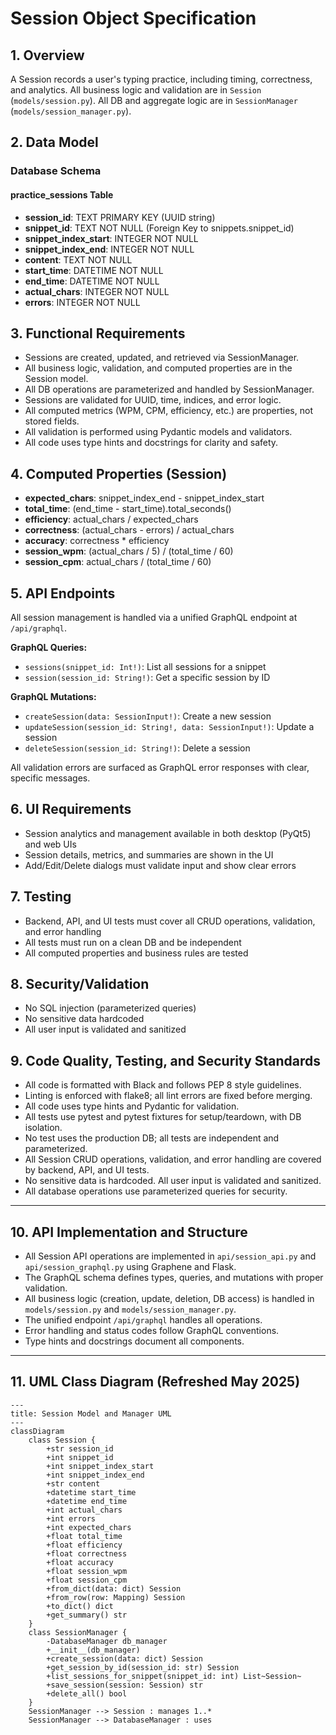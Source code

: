 <!-- filepath: d:\OneDrive\Documents\SeanDev\AITypingTrainer\Prompts\Session.md -->
# Session Object Specification

## 1. Overview
A Session records a user's typing practice, including timing, correctness, and analytics. All business logic and validation are in `Session` (`models/session.py`). All DB and aggregate logic are in `SessionManager` (`models/session_manager.py`).

## 2. Data Model

### Database Schema

#### practice_sessions Table
- **session_id**: TEXT PRIMARY KEY (UUID string)
- **snippet_id**: TEXT NOT NULL (Foreign Key to snippets.snippet_id)
- **snippet_index_start**: INTEGER NOT NULL
- **snippet_index_end**: INTEGER NOT NULL
- **content**: TEXT NOT NULL
- **start_time**: DATETIME NOT NULL
- **end_time**: DATETIME NOT NULL
- **actual_chars**: INTEGER NOT NULL
- **errors**: INTEGER NOT NULL

## 3. Functional Requirements
- Sessions are created, updated, and retrieved via SessionManager.
- All business logic, validation, and computed properties are in the Session model.
- All DB operations are parameterized and handled by SessionManager.
- Sessions are validated for UUID, time, indices, and error logic.
- All computed metrics (WPM, CPM, efficiency, etc.) are properties, not stored fields.
- All validation is performed using Pydantic models and validators.
- All code uses type hints and docstrings for clarity and safety.

## 4. Computed Properties (Session)
- **expected_chars**: snippet_index_end - snippet_index_start
- **total_time**: (end_time - start_time).total_seconds()
- **efficiency**: actual_chars / expected_chars
- **correctness**: (actual_chars - errors) / actual_chars
- **accuracy**: correctness * efficiency
- **session_wpm**: (actual_chars / 5) / (total_time / 60)
- **session_cpm**: actual_chars / (total_time / 60)

## 5. API Endpoints
All session management is handled via a unified GraphQL endpoint at `/api/graphql`.

**GraphQL Queries:**
- `sessions(snippet_id: Int!)`: List all sessions for a snippet
- `session(session_id: String!)`: Get a specific session by ID

**GraphQL Mutations:**
- `createSession(data: SessionInput!)`: Create a new session
- `updateSession(session_id: String!, data: SessionInput!)`: Update a session
- `deleteSession(session_id: String!)`: Delete a session

All validation errors are surfaced as GraphQL error responses with clear, specific messages.

## 6. UI Requirements
- Session analytics and management available in both desktop (PyQt5) and web UIs
- Session details, metrics, and summaries are shown in the UI
- Add/Edit/Delete dialogs must validate input and show clear errors

## 7. Testing
- Backend, API, and UI tests must cover all CRUD operations, validation, and error handling
- All tests must run on a clean DB and be independent
- All computed properties and business rules are tested

## 8. Security/Validation
- No SQL injection (parameterized queries)
- No sensitive data hardcoded
- All user input is validated and sanitized

## 9. Code Quality, Testing, and Security Standards
- All code is formatted with Black and follows PEP 8 style guidelines.
- Linting is enforced with flake8; all lint errors are fixed before merging.
- All code uses type hints and Pydantic for validation.
- All tests use pytest and pytest fixtures for setup/teardown, with DB isolation.
- No test uses the production DB; all tests are independent and parameterized.
- All Session CRUD operations, validation, and error handling are covered by backend, API, and UI tests.
- No sensitive data is hardcoded. All user input is validated and sanitized.
- All database operations use parameterized queries for security.

---

## 10. API Implementation and Structure
- All Session API operations are implemented in `api/session_api.py` and `api/session_graphql.py` using Graphene and Flask.
- The GraphQL schema defines types, queries, and mutations with proper validation.
- All business logic (creation, update, deletion, DB access) is handled in `models/session.py` and `models/session_manager.py`.
- The unified endpoint `/api/graphql` handles all operations.
- Error handling and status codes follow GraphQL conventions.
- Type hints and docstrings document all components.

---

## 11. UML Class Diagram (Refreshed May 2025)

```mermaid
---
title: Session Model and Manager UML
---
classDiagram
    class Session {
        +str session_id
        +int snippet_id
        +int snippet_index_start
        +int snippet_index_end
        +str content
        +datetime start_time
        +datetime end_time
        +int actual_chars
        +int errors
        +int expected_chars
        +float total_time
        +float efficiency
        +float correctness
        +float accuracy
        +float session_wpm
        +float session_cpm
        +from_dict(data: dict) Session
        +from_row(row: Mapping) Session
        +to_dict() dict
        +get_summary() str
    }
    class SessionManager {
        -DatabaseManager db_manager
        +__init__(db_manager)
        +create_session(data: dict) Session
        +get_session_by_id(session_id: str) Session
        +list_sessions_for_snippet(snippet_id: int) List~Session~
        +save_session(session: Session) str
        +delete_all() bool
    }
    SessionManager --> Session : manages 1..*
    SessionManager --> DatabaseManager : uses
```

